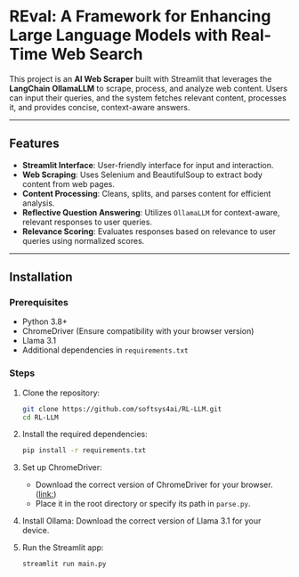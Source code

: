 # REval: A Framework for Enhancing Large Language Models with Real-Time Web Search

This project is an **AI Web Scraper** built with Streamlit that leverages the **LangChain OllamaLLM** to scrape, process, and analyze web content. Users can input their queries, and the system fetches relevant content, processes it, and provides concise, context-aware answers.

---

## Features

- **Streamlit Interface**: User-friendly interface for input and interaction.
- **Web Scraping**: Uses Selenium and BeautifulSoup to extract body content from web pages.
- **Content Processing**: Cleans, splits, and parses content for efficient analysis.
- **Reflective Question Answering**: Utilizes `OllamaLLM` for context-aware, relevant responses to user queries.
- **Relevance Scoring**: Evaluates responses based on relevance to user queries using normalized scores.

---

## Installation

### Prerequisites

- Python 3.8+
- ChromeDriver (Ensure compatibility with your browser version)
- Llama 3.1
- Additional dependencies in `requirements.txt`

### Steps

1. Clone the repository:
   ```bash
   git clone https://github.com/softsys4ai/RL-LLM.git
   cd RL-LLM

2. Install the required dependencies:
   ```bash
   pip install -r requirements.txt
   
3. Set up ChromeDriver:
   - Download the correct version of ChromeDriver for your browser. ([link:]( https://googlechromelabs.github.io/chrome-for-testing/))
   - Place it in the root directory or specify its path in `parse.py`.
     
4. Install Ollama: Download the correct version of Llama 3.1 for your device.
   
5. Run the Streamlit app:
   ```bash
   streamlit run main.py
